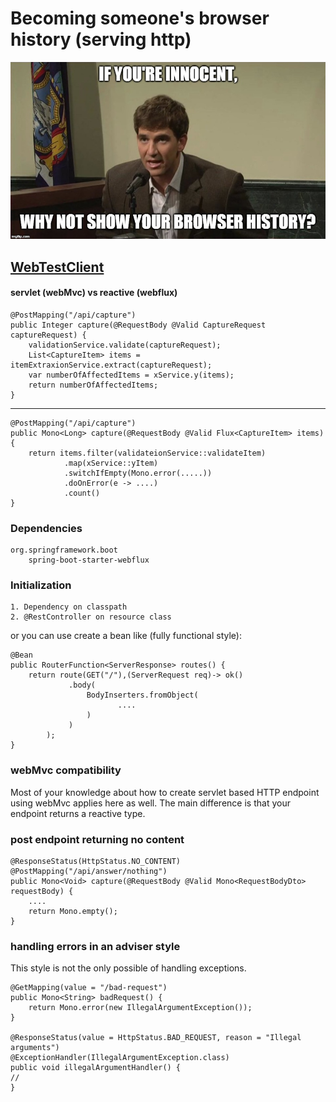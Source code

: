 # Becoming someone's browser history (serving http)

![Test](history.jpeg)

## [WebTestClient](https://www.baeldung.com/spring-5-webclient)

#### servlet (webMvc) vs reactive (webflux)
    
    @PostMapping("/api/capture")
    public Integer capture(@RequestBody @Valid CaptureRequest captureRequest) {
        validationService.validate(captureRequest);
        List<CaptureItem> items = itemExtraxionService.extract(captureRequest);
        var numberOfAffectedItems = xService.y(items);
        return numberOfAffectedItems;
    }
-------------------------

    @PostMapping("/api/capture")
    public Mono<Long> capture(@RequestBody @Valid Flux<CaptureItem> items) {
        return items.filter(validateionService::validateItem)
                .map(xService::yItem)
                .switchIfEmpty(Mono.error(.....))
                .doOnError(e -> ....)
                .count()
    }

### Dependencies

    org.springframework.boot
        spring-boot-starter-webflux 

### Initialization

    1. Dependency on classpath
    2. @RestController on resource class

or you can use create a bean like (fully functional style):
   
    @Bean
    public RouterFunction<ServerResponse> routes() {
        return route(GET("/"),(ServerRequest req)-> ok()
                 .body(
                     BodyInserters.fromObject(
                            ....
                     )
                 )
            );
    }

### webMvc compatibility
Most of your knowledge about how to create servlet based HTTP endpoint using webMvc applies here as well.
The main difference is that your endpoint returns a reactive type. 

### post endpoint returning no content

    @ResponseStatus(HttpStatus.NO_CONTENT)
    @PostMapping("/api/answer/nothing")
    public Mono<Void> capture(@RequestBody @Valid Mono<RequestBodyDto> requestBody) {
        ....
        return Mono.empty();
    }
    
### handling errors in an adviser style
This style is not the only possible of handling exceptions.

    @GetMapping(value = "/bad-request")
    public Mono<String> badRequest() {
        return Mono.error(new IllegalArgumentException());
    }
    
    @ResponseStatus(value = HttpStatus.BAD_REQUEST, reason = "Illegal arguments")
    @ExceptionHandler(IllegalArgumentException.class)
    public void illegalArgumentHandler() {
    //
    }
